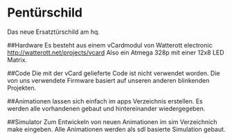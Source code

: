 Pentürschild
====================
Das neue Ersatztürschild am hq.

##Hardware
Es besteht aus einem vCardmodul von Watterott electronic
http://watterott.net/projects/vcard
Also ein Atmega 328p mit einer 12x8 LED Matrix. 


##Code
Die mit der vCard gelieferte Code ist nicht verwendet worden.
Die von uns verwendete Firmware basiert auf  unseren anderen blinkenden Projekten.

##Animationen
lassen sich einfach im apps Verzeichnis erstellen. Es werden alle vorhandenen gebaut 
und hintereinander wiedergegeben.

##Simulator
Zum Entwickeln von neuen Animationen im sim Verzeichnich make eingeben. Alle Animationen 
werden als sdl basierte Simulation gebaut.


